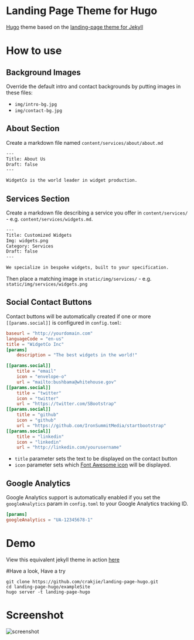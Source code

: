 # Landing Page Theme for Hugo

[Hugo](http://gohugo.io) theme based on the
[landing-page theme for Jekyll](https://github.com/swcool/landing-page-theme)

# How to use

## Background Images

Override the default intro and contact backgrounds by putting images in these files:

* `img/intro-bg.jpg`
* `img/contact-bg.jpg`


## About Section

Create a markdown file named `content/services/about/about.md`

```txt
---
Title: About Us
Draft: false
---

WidgetCo is the world leader in widget production.
```

## Services Section

Create a markdown file describing a service you offer in `content/services/` - e.g. `content/services/widgets.md`.

```txt
---
Title: Customized Widgets
Img: widgets.png
Category: Services
Draft: false
---

We specialize in bespoke widgets, built to your specification.
```

Then place a matching image in `static/img/services/` - e.g. `static/img/services/widgets.png`


## Social Contact Buttons

Contact buttons will be automatically created if one or more
`[[params.social]]` is configured in `config.toml`:

```toml
baseurl = "http://yourdomain.com"
languageCode = "en-us"
title = "WidgetCo Inc"
[params]
	description = "The best widgets in the world!"

[[params.social]]
	title = "email"
	icon = "envelope-o"
	url = "mailto:bushbama@whitehouse.gov"
[[params.social]]
	title = "twitter"
	icon = "twitter"
	url = "https://twitter.com/SBootstrap"
[[params.social]]
	title = "github"
	icon = "github"
	url = "https://github.com/IronSummitMedia/startbootstrap"
[[params.social]]
	title = "linkedin"
	icon = "linkedin"
	url = "http://linkedin.com/yourusername"
```

* `title` parameter sets the text to be displayed on the contact button
* `icon` parameter sets which [Font Awesome icon](http://fortawesome.github.io/Font-Awesome/icons/)
will be displayed.


## Google Analytics

Google Analytics support is automatically enabled if you set the
`googleAnalytics` param in `config.toml` to your Google Analytics tracking ID.

```toml
[params]
googleAnalytics = "UA-12345678-1"

```


# Demo
View this equivalent jekyll theme in action [here](https://swcool.github.io/landing-page-theme)

#Have a look, Have a try
```
git clone https://github.com/crakjie/landing-page-hugo.git
cd landing-page-hugo/exampleSite
hugo server -t landing-page-hugo
```
# Screenshot
![screenshot](https://raw.githubusercontent.com/swcool/landing-page-theme/master/img/screenshot.png)
